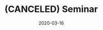 ---
title: "(CANCELED) Seminar"
collection: talks
type: "Canceled" 
permalink: /talks/2020talk3
venue: "Boston University"
date: 2020-03-16
location: Boston MA 
---